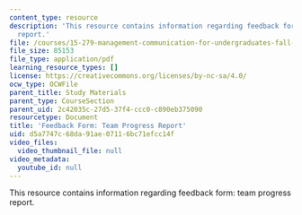 ```yaml
---
content_type: resource
description: 'This resource contains information regarding feedback form: team progress
  report.'
file: /courses/15-279-management-communication-for-undergraduates-fall-2012/d5a7747c68da91ae07116bc71efcc14f_MIT15_279F12_teamPrgrsFdbk.pdf
file_size: 85153
file_type: application/pdf
learning_resource_types: []
license: https://creativecommons.org/licenses/by-nc-sa/4.0/
ocw_type: OCWFile
parent_title: Study Materials
parent_type: CourseSection
parent_uid: 2c42035c-27d5-37f4-ccc0-c890eb375090
resourcetype: Document
title: 'Feedback Form: Team Progress Report'
uid: d5a7747c-68da-91ae-0711-6bc71efcc14f
video_files:
  video_thumbnail_file: null
video_metadata:
  youtube_id: null
---
```

This resource contains information regarding feedback form: team progress report.